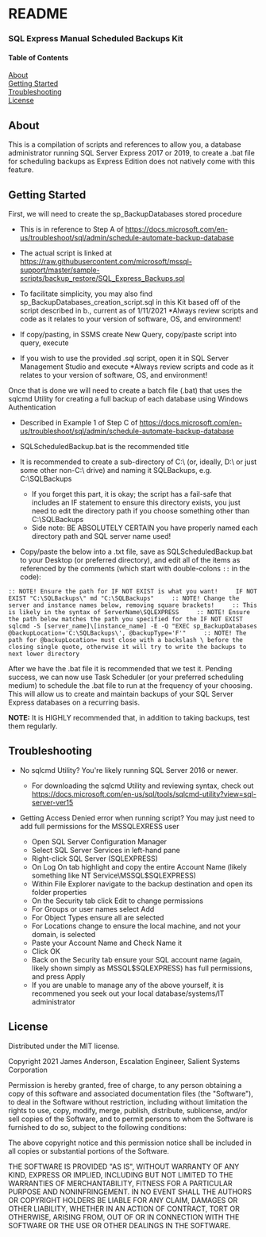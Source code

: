 # README
### SQL Express Manual Scheduled Backups Kit

#### Table of Contents

[About](#about)  
[Getting Started](#getting-started)  
[Troubleshooting](#troubleshooting)  
[License](#license)  

## About

This is a compilation of scripts and references to allow you, a database administrator running SQL Server Express 2017 or 2019, to create a .bat file for scheduling backups as Express Edition does not natively come with this feature.

## Getting Started

First, we will need to create the sp_BackupDatabases stored procedure

* This is in reference to Step A of https://docs.microsoft.com/en-us/troubleshoot/sql/admin/schedule-automate-backup-database
	
* The actual script is linked at https://raw.githubusercontent.com/microsoft/mssql-support/master/sample-scripts/backup_restore/SQL_Express_Backups.sql
	
* To facilitate simplicity, you may also find sp_BackupDatabases_creation_script.sql in this Kit based off of the script described in b., current as of 1/11/2021
  *Always review scripts and code as it relates to your version of software, OS, and environment!
	
* If copy/pasting, in SSMS create New Query, copy/paste script into query, execute
	
* If you wish to use the provided .sql script, open it in SQL Server Management Studio and execute
  *Always review scripts and code as it relates to your version of software, OS, and environment!

Once that is done we will need to create a batch file (.bat) that uses the sqlcmd Utility for creating a full backup of each database using Windows Authentication
	
* Described in Example 1 of Step C of https://docs.microsoft.com/en-us/troubleshoot/sql/admin/schedule-automate-backup-database
	
* SQLScheduledBackup.bat is the recommended title
	
* It is recommended to create a sub-directory of C:\ (or, ideally, D:\ or just some other non-C:\ drive) and naming it SQLBackups, e.g. C:\SQLBackups
  * If you forget this part, it is okay; the script has a fail-safe that includes an IF statement to ensure this directory exists, you just need to edit the directory path if you choose something other than C:\SQLBackups
  * Side note: BE ABSOLUTELY CERTAIN you have properly named each directory path and SQL server name used!
	
* Copy/paste the below into a .txt file, save as SQLScheduledBackup.bat to your Desktop (or preferred directory), and edit all of the items as referenced by the comments (which start with double-colons `::` in the code):

`
:: NOTE! Ensure the path for IF NOT EXIST is what you want!    
IF NOT EXIST "C:\SQLBackups\" md "C:\SQLBackups"    
:: NOTE! Change the server and instance names below, removing square brackets!    
:: This is likely in the syntax of ServerName\SQLEXPRESS    
:: NOTE! Ensure the path below matches the path you specified for the IF NOT EXIST    
sqlcmd -S [server_name]\[instance_name] -E -Q "EXEC sp_BackupDatabases @backupLocation='C:\SQLBackups\', @backupType='F'"    
:: NOTE! The path for @backupLocation= must close with a backslash \ before the closing single quote, otherwise it will try to write the backups to next lower directory    
`	
	
After we have the .bat file it is recommended that we test it. Pending success, we can now use Task Scheduler (or your preferred scheduling medium) to schedule the .bat file to run at the frequency of your choosing. This will allow us to create and maintain backups of your SQL Server Express databases on a recurring basis.

**NOTE:** It is HIGHLY recommended that, in addition to taking backups, test them regularly.

## Troubleshooting

* No sqlcmd Utility? You're likely running SQL Server 2016 or newer. 
  * For downloading the sqlcmd Utility and reviewing syntax, check out https://docs.microsoft.com/en-us/sql/tools/sqlcmd-utility?view=sql-server-ver15
		
* Getting Access Denied error when running script? You may just need to add full permissions for the MSSQLEXRESS user
  * Open SQL Server Configuration Manager
  * Select SQL Server Services in left-hand pane
  * Right-click SQL Server (SQLEXPRESS)
  * On Log On tab highlight and copy the entire Account Name (likely something like NT Service\MSSQL$SQLEXPRESS)
  * Within File Explorer navigate to the backup destination and open its folder properties
  * On the Security tab click Edit to change permissions
  * For Groups or user names select Add
  * For Object Types ensure all are selected
  * For Locations change to ensure the local machine, and not your domain, is selected
  * Paste your Account Name and Check Name it
  * Click OK
  * Back on the Security tab ensure your SQL account name (again, likely shown simply as MSSQL$SQLEXPRESS) has full permissions, and press Apply
  * If you are unable to manage any of the above yourself, it is recommened you seek out your local database/systems/IT administrator
		
## License

Distributed under the MIT license.

Copyright 2021 James Anderson, Escalation Engineer, Salient Systems Corporation

Permission is hereby granted, free of charge, to any person obtaining a copy of this software and associated documentation files (the "Software"), to deal in the Software without restriction, including without limitation the rights to use, copy, modify, merge, publish, distribute, sublicense, and/or sell copies of the Software, and to permit persons to whom the Software is furnished to do so, subject to the following conditions:

The above copyright notice and this permission notice shall be included in all copies or substantial portions of the Software.

THE SOFTWARE IS PROVIDED "AS IS", WITHOUT WARRANTY OF ANY KIND, EXPRESS OR IMPLIED, INCLUDING BUT NOT LIMITED TO THE WARRANTIES OF MERCHANTABILITY, FITNESS FOR A PARTICULAR PURPOSE AND NONINFRINGEMENT. IN NO EVENT SHALL THE AUTHORS OR COPYRIGHT HOLDERS BE LIABLE FOR ANY CLAIM, DAMAGES OR OTHER LIABILITY, WHETHER IN AN ACTION OF CONTRACT, TORT OR OTHERWISE, ARISING FROM, OUT OF OR IN CONNECTION WITH THE SOFTWARE OR THE USE OR OTHER DEALINGS IN THE SOFTWARE.
